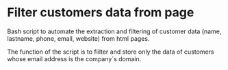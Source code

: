 # Filter customers data from page

Bash script to automate the extraction and filtering of customer data (name, lastname, phone, email, website) from html pages.

The function of the script is to fiilter and store only the data of customers whose email address is the company´s domain.
